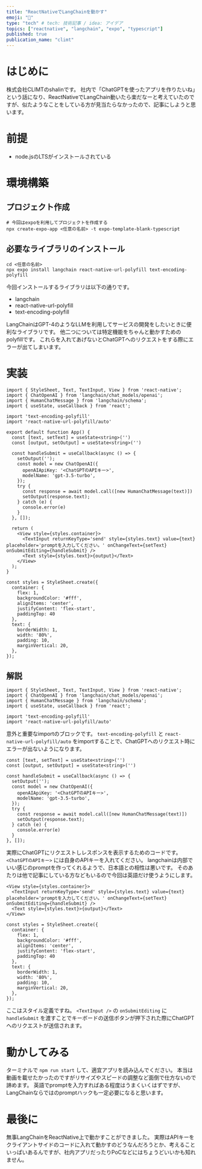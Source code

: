 ```yaml
---
title: "ReactNativeでLangChainを動かす"
emoji: "👻"
type: "tech" # tech: 技術記事 / idea: アイデア
topics: ["reactnative", "langchain", "expo", "typescript"]
published: true
publication_name: "climt"
---
```

# はじめに

株式会社CLIMTのshalinです。
社内で「ChatGPTを使ったアプリを作りたいね」という話になり、ReactNativeでLangChain動いたら楽だなーと考えていたのですが、似たようなことをしている方が見当たらなかったので、記事にしようと思います。

# 前提

- node.jsのLTSがインストールされている

# 環境構築

## プロジェクト作成

```bash:Terminal
# 今回はexpoを利用してプロジェクトを作成する
npx create-expo-app <任意の名前> -t expo-template-blank-typescript
```

## 必要なライブラリのインストール

```bash:Terminal
cd <任意の名前>
npx expo install langchain react-native-url-polyfill text-encoding-polyfill
```

今回インストールするライブラリは以下の通りです。
- langchain
- react-native-url-polyfill
- text-encoding-polyfill

LangChainはGPT-4のようなLLMを利用してサービスの開発をしたいときに便利なライブラリです。
他二つについては特定機能をちゃんと動かすためのpolyfillです。
これらを入れてあげないとChatGPTへのリクエストをする際にエラーが出てしまいます。

# 実装

```tsx:App.tsx
import { StyleSheet, Text, TextInput, View } from 'react-native';
import { ChatOpenAI } from 'langchain/chat_models/openai';
import { HumanChatMessage } from 'langchain/schema';
import { useState, useCallback } from 'react';

import 'text-encoding-polyfill'
import 'react-native-url-polyfill/auto'

export default function App() {
  const [text, setText] = useState<string>('')
  const [output, setOutput] = useState<string>('')

  const handleSubmit = useCallback(async () => {
    setOutput('');
    const model = new ChatOpenAI({
      openAIApiKey: '<ChatGPTのAPIキー>',
      modelName: 'gpt-3.5-turbo',
    });
    try {
      const response = await model.call([new HumanChatMessage(text)])
      setOutput(response.text);
    } catch (e) {
      console.error(e)
    }
  }, []);
  
  return (
    <View style={styles.container}>
      <TextInput returnKeyType='send' style={styles.text} value={text} placeholder='promptを入力してください。' onChangeText={setText} onSubmitEditing={handleSubmit} />
      <Text style={styles.text}>{output}</Text>
    </View>
  );
}

const styles = StyleSheet.create({
  container: {
    flex: 1,
    backgroundColor: '#fff',
    alignItems: 'center',
    justifyContent: 'flex-start',
    paddingTop: 40
  },
  text: {
    borderWidth: 1,
    width: '80%',
    padding: 10,
    marginVertical: 20,
  },
});
```

## 解説

```tsx
import { StyleSheet, Text, TextInput, View } from 'react-native';
import { ChatOpenAI } from 'langchain/chat_models/openai';
import { HumanChatMessage } from 'langchain/schema';
import { useState, useCallback } from 'react';

import 'text-encoding-polyfill'
import 'react-native-url-polyfill/auto'
```

意外と重要なimportのブロックです。
`text-encoding-polyfill` と `react-native-url-polyfill/auto` をimportすることで、ChatGPTへのリクエスト時にエラーが出ないようになります。

```tsx
const [text, setText] = useState<string>('')
const [output, setOutput] = useState<string>('')

const handleSubmit = useCallback(async () => {
  setOutput('');
  const model = new ChatOpenAI({
    openAIApiKey: '<ChatGPTのAPIキー>',
    modelName: 'gpt-3.5-turbo',
  });
  try {
    const response = await model.call([new HumanChatMessage(text)])
    setOutput(response.text);
  } catch (e) {
    console.error(e)
  }
}, []);
```

実際にChatGPTにリクエストしレスポンスを表示するためのコードです。
`<ChatGPTのAPIキー>` には自身のAPIキーを入れてください。
langchainは内部でいい感じのpromptを作ってくれるようで、日本語との相性は悪いです。
そのあたりは他で記事にしている方などもいるので今回は英語だけ使うようにします。

```tsx
<View style={styles.container}>
  <TextInput returnKeyType='send' style={styles.text} value={text} placeholder='promptを入力してください。' onChangeText={setText} onSubmitEditing={handleSubmit} />
  <Text style={styles.text}>{output}</Text>
</View>

const styles = StyleSheet.create({
  container: {
    flex: 1,
    backgroundColor: '#fff',
    alignItems: 'center',
    justifyContent: 'flex-start',
    paddingTop: 40
  },
  text: {
    borderWidth: 1,
    width: '80%',
    padding: 10,
    marginVertical: 20,
  },
});
```

ここはスタイル定義ですね。 `<TextInput />` の `onSubmitEditing` に `handleSubmit` を渡すことでキーボードの送信ボタンが押下された際にChatGPTへのリクエストが送信されます。

# 動かしてみる

ターミナルで `npm run start` して、適宜アプリを読み込んでください。
本当は動画を載せたかったのですがリサイズやスピードの調整など面倒で仕方ないので諦めます。
英語でpromptを入力すればある程度はうまくいくはずですが、LangChainならではのpromptハックも一定必要になると思います。

# 最後に

無事LangChainをReactNative上で動かすことができました。
実際はAPIキーをクライアントサイドのコードに入れて動かすのどうなんだろうとか、考えることいっぱいあるんですが、社内アプリだったりPoCなどにはちょうどいいかも知れません。

